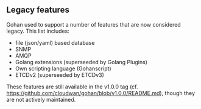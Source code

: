 ## Legacy features

Gohan used to support a number of features that are now considered legacy. This list includes:

- file (json/yaml) based database
- SNMP
- AMQP
- Golang extensions (superseeded by Golang Plugins)
- Own scripting language (Gohanscript)
- ETCDv2 (superseeded by ETCDv3)

These features are still available in the v1.0.0 tag 
(cf. https://github.com/cloudwan/gohan/blob/v1.0.0/README.md), 
though they are not actively maintained.